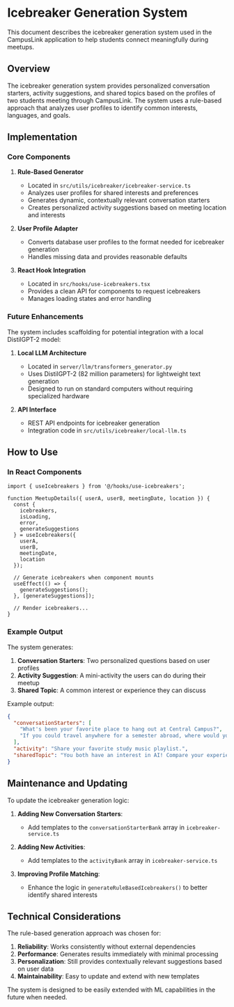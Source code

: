 # Icebreaker Generation System

This document describes the icebreaker generation system used in the CampusLink application to help students connect meaningfully during meetups.

## Overview

The icebreaker generation system provides personalized conversation starters, activity suggestions, and shared topics based on the profiles of two students meeting through CampusLink. The system uses a rule-based approach that analyzes user profiles to identify common interests, languages, and goals.

## Implementation

### Core Components

1. **Rule-Based Generator**
   - Located in `src/utils/icebreaker/icebreaker-service.ts`
   - Analyzes user profiles for shared interests and preferences
   - Generates dynamic, contextually relevant conversation starters
   - Creates personalized activity suggestions based on meeting location and interests

2. **User Profile Adapter**
   - Converts database user profiles to the format needed for icebreaker generation
   - Handles missing data and provides reasonable defaults

3. **React Hook Integration**
   - Located in `src/hooks/use-icebreakers.tsx`
   - Provides a clean API for components to request icebreakers
   - Manages loading states and error handling

### Future Enhancements

The system includes scaffolding for potential integration with a local DistilGPT-2 model:

1. **Local LLM Architecture**
   - Located in `server/llm/transformers_generator.py`
   - Uses DistilGPT-2 (82 million parameters) for lightweight text generation
   - Designed to run on standard computers without requiring specialized hardware

2. **API Interface**
   - REST API endpoints for icebreaker generation
   - Integration code in `src/utils/icebreaker/local-llm.ts`

## How to Use

### In React Components

```tsx
import { useIcebreakers } from '@/hooks/use-icebreakers';

function MeetupDetails({ userA, userB, meetingDate, location }) {
  const { 
    icebreakers, 
    isLoading, 
    error, 
    generateSuggestions 
  } = useIcebreakers({
    userA,
    userB,
    meetingDate,
    location
  });

  // Generate icebreakers when component mounts
  useEffect(() => {
    generateSuggestions();
  }, [generateSuggestions]);

  // Render icebreakers...
}
```

### Example Output

The system generates:

1. **Conversation Starters**: Two personalized questions based on user profiles
2. **Activity Suggestion**: A mini-activity the users can do during their meetup
3. **Shared Topic**: A common interest or experience they can discuss

Example output:
```json
{
  "conversationStarters": [
    "What's been your favorite place to hang out at Central Campus?",
    "If you could travel anywhere for a semester abroad, where would you go?"
  ],
  "activity": "Share your favorite study music playlist.",
  "sharedTopic": "You both have an interest in AI! Compare your experiences with it."
}
```

## Maintenance and Updating

To update the icebreaker generation logic:

1. **Adding New Conversation Starters**:
   - Add templates to the `conversationStarterBank` array in `icebreaker-service.ts`

2. **Adding New Activities**:
   - Add templates to the `activityBank` array in `icebreaker-service.ts`

3. **Improving Profile Matching**:
   - Enhance the logic in `generateRuleBasedIcebreakers()` to better identify shared interests

## Technical Considerations

The rule-based generation approach was chosen for:

1. **Reliability**: Works consistently without external dependencies
2. **Performance**: Generates results immediately with minimal processing
3. **Personalization**: Still provides contextually relevant suggestions based on user data
4. **Maintainability**: Easy to update and extend with new templates

The system is designed to be easily extended with ML capabilities in the future when needed. 